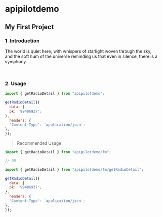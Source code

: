 # apipilotdemo

## My First Project

### 1. Introduction

The world is quiet here, with whispers of starlight woven through the sky, and the soft hum of the universe reminding us that even in silence, there is a symphony.

<br/>

### 2. Usage

```javascript
import { getRadioDetail } from "apipilotdemo";

getRadioDetail({
  data: {
  pk: '99406937';
},
  headers: {
  'Content-Type': 'application/json';
},
});
```

> Recommended Usage

```javascript
import { getRadioDetail } from "apipilotdemo/fm";

// OR

import { getRadioDetail } from "apipilotdemo/fm/getRadioDetail";

getRadioDetail({
  data: {
  pk: '99406937';
},
  headers: {
  'Content-Type': 'application/json';
},
});
```
